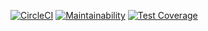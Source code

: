 [![CircleCI](https://circleci.com/gh/michael-basweti/Job_Board.svg?style=svg)](https://circleci.com/gh/michael-basweti/Job_Board)
[![Maintainability](https://api.codeclimate.com/v1/badges/68c8e1de448f51cca8ba/maintainability)](https://codeclimate.com/github/michael-basweti/Job_Board/maintainability)
[![Test Coverage](https://api.codeclimate.com/v1/badges/68c8e1de448f51cca8ba/test_coverage)](https://codeclimate.com/github/michael-basweti/Job_Board/test_coverage)
